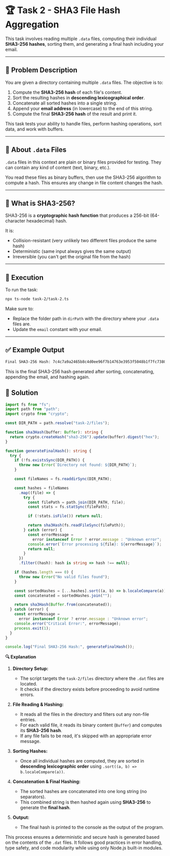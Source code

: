 # 🏆 Task 2 - SHA3 File Hash Aggregation

This task involves reading multiple `.data` files, computing their individual **SHA3-256 hashes**, sorting them, and generating a final hash including your email.

---

## 📄 Problem Description

You are given a directory containing multiple `.data` files. The objective is to:

1. Compute the **SHA3-256 hash** of each file's content.
2. Sort the resulting hashes in **descending lexicographical order**.
3. Concatenate all sorted hashes into a single string.
4. Append your **email address** (in lowercase) to the end of this string.
5. Compute the final **SHA3-256 hash** of the result and print it.

This task tests your ability to handle files, perform hashing operations, sort data, and work with buffers.

---

## 📃 About `.data` Files

`.data` files in this context are plain or binary files provided for testing. They can contain any kind of content (text, binary, etc.).

You read these files as binary buffers, then use the SHA3-256 algorithm to compute a hash. This ensures any change in file content changes the hash.

---

## 🔐 What is SHA3-256?

SHA3-256 is a **cryptographic hash function** that produces a 256-bit (64-character hexadecimal) hash.

It is:

- Collision-resistant (very unlikely two different files produce the same hash)
- Deterministic (same input always gives the same output)
- Irreversible (you can't get the original file from the hash)

---

## 🚀 Execution

To run the task:

```bash
npx ts-node task-2/task-2.ts
```

Make sure to:

- Replace the folder path in `dirPath` with the directory where your `.data` files are.
- Update the `email` constant with your email.

---

## ✅ Example Output

```bash
Final SHA3-256 Hash: 7c4c7a9a2465b8c4d0ee96f7b14763e3953f5048b1f7fc7380f4a8cfd8d14c47
```

This is the final SHA3-256 hash generated after sorting, concatenating, appending the email, and hashing again.

## 🧠 Solution

```typescript
import fs from "fs";
import path from "path";
import crypto from "crypto";

const DIR_PATH = path.resolve("task-2/files");

function sha3Hash(buffer: Buffer): string {
  return crypto.createHash("sha3-256").update(buffer).digest("hex");
}

function generateFinalHash(): string {
  try {
    if (!fs.existsSync(DIR_PATH)) {
      throw new Error(`Directory not found: ${DIR_PATH}`);
    }

    const fileNames = fs.readdirSync(DIR_PATH);

    const hashes = fileNames
      .map((file) => {
        try {
          const filePath = path.join(DIR_PATH, file);
          const stats = fs.statSync(filePath);

          if (!stats.isFile()) return null;

          return sha3Hash(fs.readFileSync(filePath));
        } catch (error) {
          const errorMessage =
            error instanceof Error ? error.message : "Unknown error";
          console.error(`Error processing ${file}: ${errorMessage}`);
          return null;
        }
      })
      .filter((hash): hash is string => hash !== null);

    if (hashes.length === 0) {
      throw new Error("No valid files found");
    }

    const sortedHashes = [...hashes].sort((a, b) => b.localeCompare(a));
    const concatenated = sortedHashes.join("");

    return sha3Hash(Buffer.from(concatenated));
  } catch (error) {
    const errorMessage =
      error instanceof Error ? error.message : "Unknown error";
    console.error("Critical Error:", errorMessage);
    process.exit(1);
  }
}

console.log("Final SHA3-256 Hash:", generateFinalHash());
```

**🔍 Explanation**

1. **Directory Setup:**

   - The script targets the `task-2/files` directory where the `.dat` files are located.
   - It checks if the directory exists before proceeding to avoid runtime errors.

2. **File Reading & Hashing:**

   - It reads all the files in the directory and filters out any non-file entries.
   - For each valid file, it reads its binary content (`Buffer`) and computes its **SHA3-256 hash**.
   - If any file fails to be read, it's skipped with an appropriate error message.

3. **Sorting Hashes:**

   - Once all individual hashes are computed, they are sorted in **descending lexicographic order** using `.sort((a, b) => b.localeCompare(a))`.

4. **Concatenation & Final Hashing:**

   - The sorted hashes are concatenated into one long string (no separators).
   - This combined string is then hashed again using **SHA3-256** to generate the **final hash**.

5. **Output:**
   - The final hash is printed to the console as the output of the program.

This process ensures a deterministic and secure hash is generated based on the contents of the `.dat` files. It follows good practices in error handling, type safety, and code modularity while using only Node.js built-in modules.
